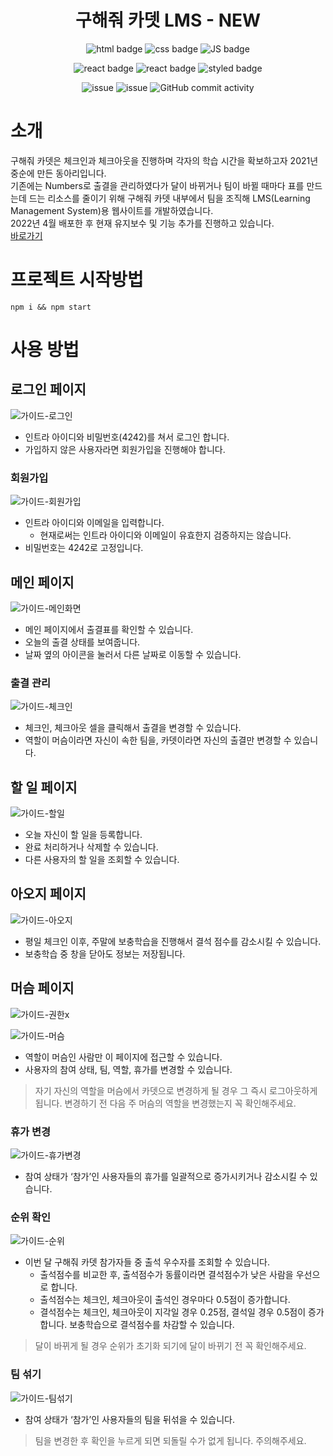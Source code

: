 <div align="center">
    
# 구해줘 카뎃 LMS - NEW

![html badge](https://img.shields.io/badge/-HTML-E34F26?style=flat-square&logo=HTML5&logoColor=white)
![css badge](https://img.shields.io/badge/-CSS-1572B6?style=flat-square&logo=CSS3&logoColor=white)
![JS badge](https://img.shields.io/badge/-Javascript-F7DF1E?style=flat-square&logo=JavaScript&logoColor=white)

![react badge](https://img.shields.io/badge/-React-61DAFB?style=flat-square&logo=React&logoColor=white)
![react badge](https://img.shields.io/badge/-React%20router%20dom-blue?style=flat-square&logo=React-Router&logoColor=white)
![styled badge](https://img.shields.io/badge/-Styled-DB7093?style=flat-square&logo=styled-components&logoColor=white)

![issue](https://img.shields.io/github/issues/saveme-cadet/LMS-Frontend)
![issue](https://img.shields.io/github/issues-closed/saveme-cadet/LMS-Frontend)
![GitHub commit activity](https://img.shields.io/github/commit-activity/m/saveme-cadet/LMS-Frontend)

</div>
    
# 소개

구해줘 카뎃은 체크인과 체크아웃을 진행하며 각자의 학습 시간을 확보하고자 2021년 중순에 만든 동아리입니다.  
기존에는 Numbers로 출결을 관리하였다가 달이 바뀌거나 팀이 바뀔 때마다 표를 만드는데 드는 리소스를 줄이기 위해
구해줘 카뎃 내부에서 팀을 조직해 LMS(Learning Management System)용 웹사이트를 개발하였습니다.  
2022년 4월 배포한 후 현재 유지보수 및 기능 추가를 진행하고 있습니다.  
[바로가기](https://www.save9cadet.com/)

# 프로젝트 시작방법

```shell
npm i && npm start
```

# 사용 방법

## 로그인 페이지

![가이드-로그인](https://user-images.githubusercontent.com/72376700/169757862-b97555c2-ea63-4df2-b369-a1e270e0ce88.PNG)

- 인트라 아이디와 비밀번호(4242)를 쳐서 로그인 합니다.
- 가입하지 않은 사용자라면 회원가입을 진행해야 합니다.

### 회원가입

![가이드-회원가입](https://user-images.githubusercontent.com/72376700/169757887-0977b54c-3fe5-4c75-99be-c344b9fe2fe6.PNG)

- 인트라 아이디와 이메일을 입력합니다.
  - 현재로써는 인트라 아이디와 이메일이 유효한지 검증하지는 않습니다.
- 비밀번호는 4242로 고정입니다.

## 메인 페이지

![가이드-메인화면](https://user-images.githubusercontent.com/72376700/169757933-d55be421-d7d3-485a-a252-3889be7c0593.PNG)

- 메인 페이지에서 출결표를 확인할 수 있습니다.
- 오늘의 출결 상태를 보여줍니다.
- 날짜 옆의 아이콘을 눌러서 다른 날짜로 이동할 수 있습니다.

### 출결 관리

![가이드-체크인](https://user-images.githubusercontent.com/72376700/169757934-df418a12-7738-4e7c-a064-fc19de1c8d0f.PNG)

- 체크인, 체크아웃 셀을 클릭해서 출결을 변경할 수 있습니다.
- 역할이 머슴이라면 자신이 속한 팀을, 카뎃이라면 자신의 출결만 변경할 수 있습니다.

## 할 일 페이지

![가이드-할일](https://user-images.githubusercontent.com/72376700/169757921-1f2372f6-deb1-4a71-98ca-4e8878c68c40.PNG)

- 오늘 자신이 할 일을 등록합니다.
- 완료 처리하거나 삭제할 수 있습니다.
- 다른 사용자의 할 일을 조회할 수 있습니다.

## 아오지 페이지

![가이드-아오지](https://user-images.githubusercontent.com/72376700/169758001-9129a176-d380-4a4a-b26b-a7e631ec50f4.PNG)

- 평일 체크인 이후, 주말에 보충학습을 진행해서 결석 점수를 감소시킬 수 있습니다.
- 보충학습 중 창을 닫아도 정보는 저장됩니다.

## 머슴 페이지

![가이드-권한x](https://user-images.githubusercontent.com/72376700/169758015-02954411-efbe-4904-bf39-7c870471bfa3.PNG)

![가이드-머슴](https://user-images.githubusercontent.com/72376700/169758028-3578a408-005e-4ed3-86bf-19c191e1669c.PNG)

- 역할이 머슴인 사람만 이 페이지에 접근할 수 있습니다.
- 사용자의 참여 상태, 팀, 역할, 휴가를 변경할 수 있습니다.

> 자기 자신의 역할을 머슴에서 카뎃으로 변경하게 될 경우 그 즉시 로그아웃하게 됩니다. 변경하기 전 다음 주 머슴의 역할을 변경했는지 꼭 확인해주세요.

### 휴가 변경

![가이드-휴가변경](https://user-images.githubusercontent.com/72376700/169758035-5cca857c-a7e0-486e-964c-4ef98b4e8615.PNG)

- 참여 상태가 ‘참가’인 사용자들의 휴가를 일괄적으로 증가시키거나 감소시킬 수 있습니다.

### 순위 확인

![가이드-순위](https://user-images.githubusercontent.com/72376700/169758052-ec5fb84d-4274-42ac-8f40-b69a9e2369ac.PNG)

- 이번 달 구해줘 카뎃 참가자들 중 출석 우수자를 조회할 수 있습니다.
  - 출석점수를 비교한 후, 출석점수가 동률이라면 결석점수가 낮은 사람을 우선으로 합니다.
  - 출석점수는 체크인, 체크아웃이 출석인 경우마다 0.5점이 증가합니다.
  - 결석점수는 체크인, 체크아웃이 지각일 경우 0.25점, 결석일 경우 0.5점이 증가합니다. 보충학습으로 결석점수를 차감할 수 있습니다.

> 달이 바뀌게 될 경우 순위가 초기화 되기에 달이 바뀌기 전 꼭 확인해주세요.

### 팀 섞기

![가이드-팀섞기](https://user-images.githubusercontent.com/72376700/169758065-3ec51354-9b1e-48c8-9cb5-4e0b9e283794.PNG)

- 참여 상태가 ‘참가’인 사용자들의 팀을 뒤섞을 수 있습니다.

> 팀을 변경한 후 확인을 누르게 되면 되돌릴 수가 없게 됩니다. 주의해주세요.
